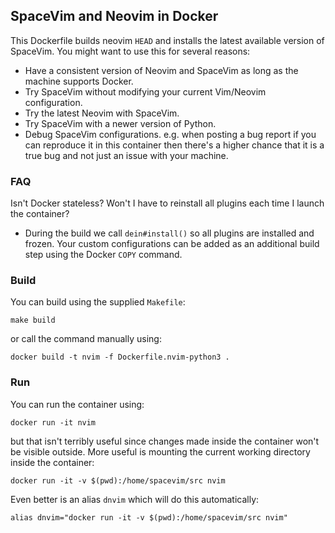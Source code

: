## SpaceVim and Neovim in Docker
This Dockerfile builds neovim `HEAD` and installs the latest available version of SpaceVim. You might want to use this for several reasons:

* Have a consistent version of Neovim and SpaceVim as long as the machine supports Docker.
* Try SpaceVim without modifying your current Vim/Neovim configuration.
* Try the latest Neovim with SpaceVim.
* Try SpaceVim with a newer version of Python.
* Debug SpaceVim configurations. e.g. when posting a bug report if you can reproduce it in this container then there's a higher chance that it is a true bug and not just an issue with your machine.

### FAQ
Isn't Docker stateless? Won't I have to reinstall all plugins each time I launch the container?
* During the build we call `dein#install()` so all plugins are installed and frozen. Your custom configurations can be added as an additional build step using the Docker `COPY` command.

### Build
You can build using the supplied `Makefile`:
```
make build
```
or call the command manually using:
```
docker build -t nvim -f Dockerfile.nvim-python3 .
```

### Run
You can run the container using:
```
docker run -it nvim
```
but that isn't terribly useful since changes made inside the container won't be visible outside. More useful is mounting the current working directory inside the container:
```
docker run -it -v $(pwd):/home/spacevim/src nvim
```

Even better is an alias `dnvim` which will do this automatically:
```
alias dnvim="docker run -it -v $(pwd):/home/spacevim/src nvim"
```
